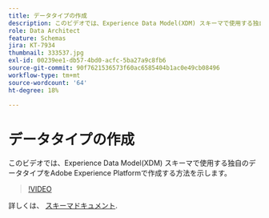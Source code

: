 ```yaml
---
title: データタイプの作成
description: このビデオでは、Experience Data Model(XDM) スキーマで使用する独自のデータタイプをAdobe Experience Platformで作成する方法を示します。
role: Data Architect
feature: Schemas
jira: KT-7934
thumbnail: 333537.jpg
exl-id: 00239ee1-db57-4bd0-acfc-5ba27a9c8fb6
source-git-commit: 90f7621536573f60ac6585404b1ac0e49cb08496
workflow-type: tm+mt
source-wordcount: '64'
ht-degree: 18%

---
```


# データタイプの作成

このビデオでは、Experience Data Model(XDM) スキーマで使用する独自のデータタイプをAdobe Experience Platformで作成する方法を示します。

>[!VIDEO](https://video.tv.adobe.com/v/333537?quality=12&learn=on)

詳しくは、 [スキーマドキュメント](https://experienceleague.adobe.com/docs/experience-platform/xdm/home.html?lang=ja).
